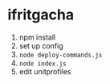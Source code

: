 # ifritgacha
1. npm install
2. set up config
3. `node deploy-commands.js`
4. `node index.js`
5. edit unitprofiles
